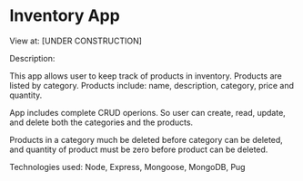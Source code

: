 # Inventory App

View at: [UNDER CONSTRUCTION]

Description:

This app allows user to keep track of products in inventory. Products are listed by category. Products include: name, description, category, price and quantity. 

App includes complete CRUD operions. So user can create, read, update, and delete both the categories and the products. 

Products in a category much be deleted before category can be deleted, and quantity of product must be zero before product can be deleted. 

Technologies used: Node, Express, Mongoose, MongoDB, Pug
